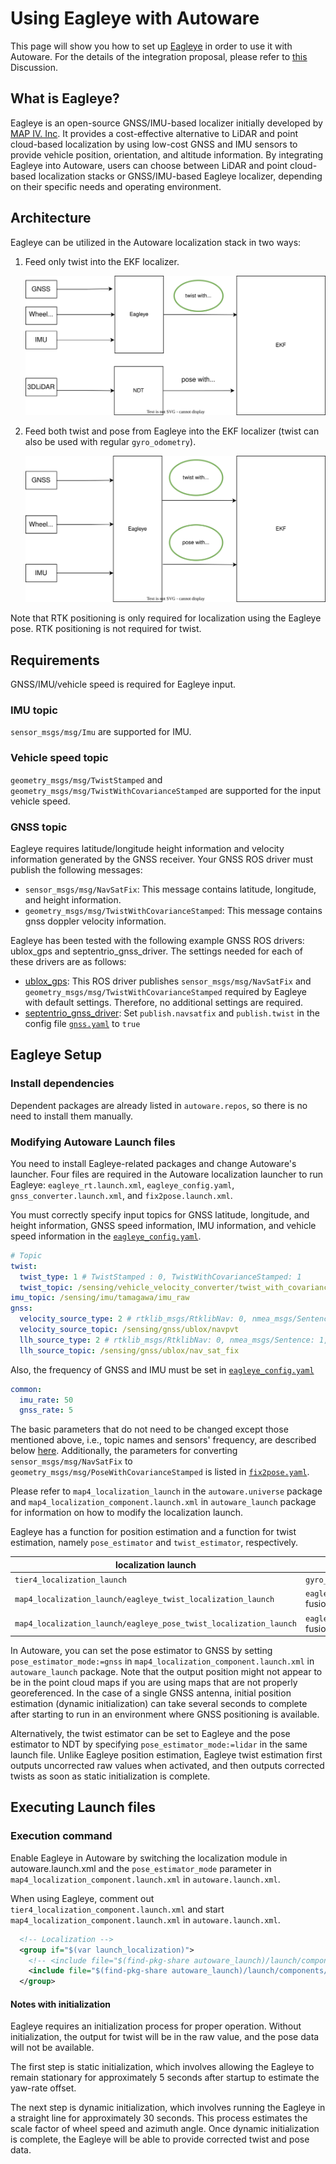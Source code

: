 # Using Eagleye with Autoware

This page will show you how to set up [Eagleye](https://github.com/MapIV/eagleye) in order to use it with Autoware.
For the details of the integration proposal, please refer to [this](https://github.com/orgs/autowarefoundation/discussions/3257) Discussion.

## What is Eagleye?

Eagleye is an open-source GNSS/IMU-based localizer initially developed by [MAP IV. Inc](https://map4.jp/). It provides a cost-effective alternative to LiDAR and point cloud-based localization by using low-cost GNSS and IMU sensors to provide vehicle position, orientation, and altitude information. By integrating Eagleye into Autoware, users can choose between LiDAR and point cloud-based localization stacks or GNSS/IMU-based Eagleye localizer, depending on their specific needs and operating environment.

## Architecture

Eagleye can be utilized in the Autoware localization stack in two ways:

1. Feed only twist into the EKF localizer.

   ![Eagleye twist integration](autoware-integration-guide/eagleye_twist.drawio.svg)

2. Feed both twist and pose from Eagleye into the EKF localizer (twist can also be used with regular `gyro_odometry`).

   ![Eagleye pose twist integration](autoware-integration-guide/eagleye_pose_twist.drawio.svg)

Note that RTK positioning is only required for localization using the Eagleye pose. RTK positioning is not required for twist.

## Requirements

GNSS/IMU/vehicle speed is required for Eagleye input.

### IMU topic

`sensor_msgs/msg/Imu` are supported for IMU.

### Vehicle speed topic

`geometry_msgs/msg/TwistStamped` and `geometry_msgs/msg/TwistWithCovarianceStamped` are supported for the input vehicle speed.

### GNSS topic

Eagleye requires latitude/longitude height information and velocity information generated by the GNSS receiver.
Your GNSS ROS driver must publish the following messages:

- `sensor_msgs/msg/NavSatFix`: This message contains latitude, longitude, and height information.
- `geometry_msgs/msg/TwistWithCovarianceStamped`: This message contains gnss doppler velocity information.

Eagleye has been tested with the following example GNSS ROS drivers: ublox_gps and septentrio_gnss_driver. The settings needed for each of these drivers are as follows:

- [ublox_gps](https://github.com/KumarRobotics/ublox/tree/ros2/ublox_gps): This ROS driver publishes `sensor_msgs/msg/NavSatFix` and `geometry_msgs/msg/TwistWithCovarianceStamped` required by Eagleye with default settings. Therefore, no additional settings are required.
- [septentrio_gnss_driver](https://github.com/septentrio-gnss/septentrio_gnss_driver/tree/ros2): Set `publish.navsatfix` and `publish.twist` in the config file [`gnss.yaml`](https://github.com/septentrio-gnss/septentrio_gnss_driver/blob/ros2/config/gnss.yaml#L90) to `true`

## Eagleye Setup

### Install dependencies

Dependent packages are already listed in `autoware.repos`, so there is no need to install them manually.

### Modifying Autoware Launch files

You need to install Eagleye-related packages and change Autoware's launcher. Four files are required in the Autoware localization launcher to run Eagleye: `eagleye_rt.launch.xml`, `eagleye_config.yaml`, `gnss_converter.launch.xml`, and `fix2pose.launch.xml`.

You must correctly specify input topics for GNSS latitude, longitude, and height information, GNSS speed information, IMU information, and vehicle speed information in the [`eagleye_config.yaml`](https://github.com/MapIV/autoware_launch/blob/3f04a9dd7bc4a4c49d4ec790e3f6b9958ab822da/autoware_launch/config/localization/eagleye_config.param.yaml#L7-L16).

```yaml
# Topic
twist:
  twist_type: 1 # TwistStamped : 0, TwistWithCovarianceStamped: 1
  twist_topic: /sensing/vehicle_velocity_converter/twist_with_covariance
imu_topic: /sensing/imu/tamagawa/imu_raw
gnss:
  velocity_source_type: 2 # rtklib_msgs/RtklibNav: 0, nmea_msgs/Sentence: 1, ublox_msgs/NavPVT: 2, geometry_msgs/TwistWithCovarianceStamped: 3
  velocity_source_topic: /sensing/gnss/ublox/navpvt
  llh_source_type: 2 # rtklib_msgs/RtklibNav: 0, nmea_msgs/Sentence: 1, sensor_msgs/NavSatFix: 2
  llh_source_topic: /sensing/gnss/ublox/nav_sat_fix
```

Also, the frequency of GNSS and IMU must be set in [`eagleye_config.yaml`](https://github.com/MapIV/autoware_launch/blob/3f04a9dd7bc4a4c49d4ec790e3f6b9958ab822da/autoware_launch/config/localization/eagleye_config.param.yaml#L36)

```yaml
common:
  imu_rate: 50
  gnss_rate: 5
```

The basic parameters that do not need to be changed except those mentioned above, i.e., topic names and sensors' frequency, are described below [here](https://github.com/MapIV/eagleye/tree/autoware-main/eagleye_rt/config).
Additionally, the parameters for converting `sensor_msgs/msg/NavSatFix` to `geometry_msgs/msg/PoseWithCovarianceStamped` is listed in [`fix2pose.yaml`](https://github.com/MapIV/eagleye/blob/autoware-main/eagleye_util/fix2pose/launch/fix2pose.xml).

Please refer to `map4_localization_launch` in the `autoware.universe` package and `map4_localization_component.launch.xml` in `autoware_launch` package for information on how to modify the localization launch.

Eagleye has a function for position estimation and a function for twist estimation, namely `pose_estimator` and `twist_estimator`, respectively.

| localization launch                                               | twist estimator                     | pose estimator                      |
| ----------------------------------------------------------------- | ----------------------------------- | ----------------------------------- |
| `tier4_localization_launch`                                       | `gyro_odometry`                     | `ndt_scan_matcher`                  |
| `map4_localization_launch/eagleye_twist_localization_launch`      | `eagleye_rt`(gyro/odom/gnss fusion) | `ndt_scan_matcher`                  |
| `map4_localization_launch/eagleye_pose_twist_localization_launch` | `eagleye_rt`(gyro/odom/gnss fusion) | `eagleye_rt`(gyro/odom/gnss fusion) |

In Autoware, you can set the pose estimator to GNSS by setting `pose_estimator_mode:=gnss` in `map4_localization_component.launch.xml` in `autoware_launch` package.
Note that the output position might not appear to be in the point cloud maps if you are using maps that are not properly georeferenced.
In the case of a single GNSS antenna, initial position estimation (dynamic initialization) can take several seconds to complete after starting to run in an environment where GNSS positioning is available.

Alternatively, the twist estimator can be set to Eagleye and the pose estimator to NDT by specifying `pose_estimator_mode:=lidar` in the same launch file.
Unlike Eagleye position estimation, Eagleye twist estimation first outputs uncorrected raw values when activated, and then outputs corrected twists as soon as static initialization is complete.

## Executing Launch files

### Execution command

Enable Eagleye in Autoware by switching the localization module in autoware.launch.xml and the `pose_estimator_mode` parameter in `map4_localization_component.launch.xml` in `autoware.launch.xml`.

When using Eagleye, comment out `tier4_localization_component.launch.xml` and start `map4_localization_component.launch.xml` in `autoware.launch.xml`.

```xml
  <!-- Localization -->
  <group if="$(var launch_localization)">
    <!-- <include file="$(find-pkg-share autoware_launch)/launch/components/tier4_localization_component.launch.xml"/> -->
    <include file="$(find-pkg-share autoware_launch)/launch/components/map4_localization_component.launch.xml"/>
  </group>
```

#### Notes with initialization

Eagleye requires an initialization process for proper operation. Without initialization, the output for twist will be in the raw value, and the pose data will not be available.

The first step is static initialization, which involves allowing the Eagleye to remain stationary for approximately 5 seconds after startup to estimate the yaw-rate offset.

The next step is dynamic initialization, which involves running the Eagleye in a straight line for approximately 30 seconds. This process estimates the scale factor of wheel speed and azimuth angle. Once dynamic initialization is complete, the Eagleye will be able to provide corrected twist and pose data.